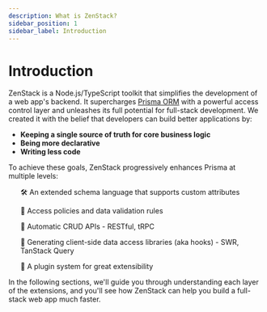 ```yaml
---
description: What is ZenStack?
sidebar_position: 1
sidebar_label: Introduction
---
```


# Introduction

ZenStack is a Node.js/TypeScript toolkit that simplifies the development of a web app's backend. It supercharges [Prisma ORM](https://prisma.io) with a powerful access control layer and unleashes its full potential for full-stack development. We created it with the belief that developers can build better applications by:

- **Keeping a single source of truth for core business logic**
- **Being more declarative**
- **Writing less code**

To achieve these goals, ZenStack progressively enhances Prisma at multiple levels:

<ul>

🛠️ An extended schema language that supports custom attributes

🔐 Access policies and data validation rules

🚀 Automatic CRUD APIs - RESTful, tRPC

🤖 Generating client-side data access libraries (aka hooks) - SWR, TanStack Query

🧩 A plugin system for great extensibility

</ul>

In the following sections, we'll guide you through understanding each layer of the extensions, and you'll see how ZenStack can help you build a full-stack web app much faster.

